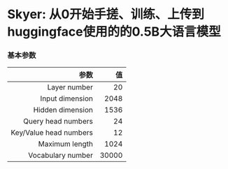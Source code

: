# Skyer: 从0开始手搓、训练、上传到huggingface使用的的0.5B大语言模型 

### 基本参数
|参数|值|
|-:|-:|
|Layer number|20|
|Input dimension|2048|
|Hidden dimension|1536|
|Query head numbers|24|
|Key/Value head numbers|12|
|Maximum length|1024|
|Vocabulary number|30000|